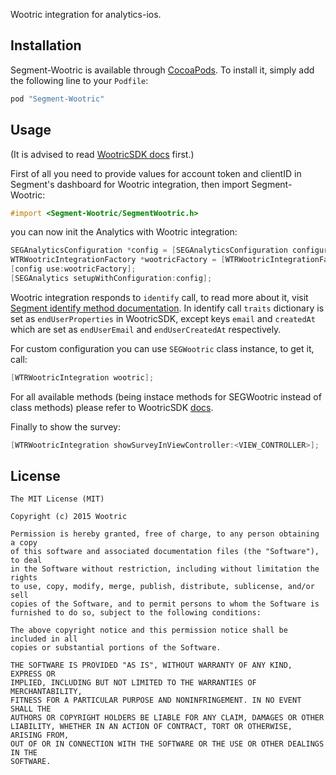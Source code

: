 Wootric integration for analytics-ios.

## Installation

Segment-Wootric is available through [CocoaPods](http://cocoapods.org). To install
it, simply add the following line to your `Podfile`:

```ruby
pod "Segment-Wootric"
```

## Usage

(It is advised to read [WootricSDK docs](https://github.com/Wootric/WootricSDK-iOS) first.)

First of all you need to provide values for account token and clientID in Segment's dashboard for Wootric integration, then import Segment-Wootric:

```objective-c
#import <Segment-Wootric/SegmentWootric.h>
```

you can now init the Analytics with Wootric integration:

```objective-c
SEGAnalyticsConfiguration *config = [SEGAnalyticsConfiguration configurationWithWriteKey:@"YOUR_WRITE_KEY"];
WTRWootricIntegrationFactory *wootricFactory = [WTRWootricIntegrationFactory instance];
[config use:wootricFactory];
[SEGAnalytics setupWithConfiguration:config];
```

Wootric integration responds to ```identify``` call, to read more about it, visit [Segment identify method documentation](https://segment.com/docs/libraries/ios/#identify).
In identify call ```traits``` dictionary is set as ```endUserProperties``` in WootricSDK,  except keys ```email``` and ```createdAt``` which are set as ```endUserEmail``` and ```endUserCreatedAt``` respectively.

For custom configuration you can use ```SEGWootric``` class instance, to get it, call:
```objectivec
[WTRWootricIntegration wootric];
```
For all available methods (being instace methods for SEGWootric instead of class methods) please refer to WootricSDK [docs](https://github.com/Wootric/WootricSDK-iOS).

Finally to show the survey:

```objectivec
[WTRWootricIntegration showSurveyInViewController:<VIEW_CONTROLLER>];
```

## License

```
The MIT License (MIT)

Copyright (c) 2015 Wootric

Permission is hereby granted, free of charge, to any person obtaining a copy
of this software and associated documentation files (the "Software"), to deal
in the Software without restriction, including without limitation the rights
to use, copy, modify, merge, publish, distribute, sublicense, and/or sell
copies of the Software, and to permit persons to whom the Software is
furnished to do so, subject to the following conditions:

The above copyright notice and this permission notice shall be included in all
copies or substantial portions of the Software.

THE SOFTWARE IS PROVIDED "AS IS", WITHOUT WARRANTY OF ANY KIND, EXPRESS OR
IMPLIED, INCLUDING BUT NOT LIMITED TO THE WARRANTIES OF MERCHANTABILITY,
FITNESS FOR A PARTICULAR PURPOSE AND NONINFRINGEMENT. IN NO EVENT SHALL THE
AUTHORS OR COPYRIGHT HOLDERS BE LIABLE FOR ANY CLAIM, DAMAGES OR OTHER
LIABILITY, WHETHER IN AN ACTION OF CONTRACT, TORT OR OTHERWISE, ARISING FROM,
OUT OF OR IN CONNECTION WITH THE SOFTWARE OR THE USE OR OTHER DEALINGS IN THE
SOFTWARE.
```

